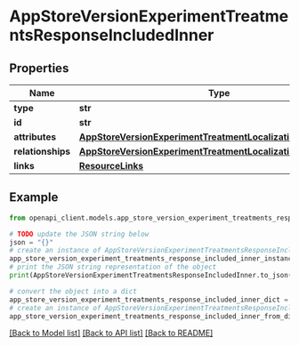 # AppStoreVersionExperimentTreatmentsResponseIncludedInner


## Properties

Name | Type | Description | Notes
------------ | ------------- | ------------- | -------------
**type** | **str** |  | 
**id** | **str** |  | 
**attributes** | [**AppStoreVersionExperimentTreatmentLocalizationAttributes**](AppStoreVersionExperimentTreatmentLocalizationAttributes.md) |  | [optional] 
**relationships** | [**AppStoreVersionExperimentTreatmentLocalizationRelationships**](AppStoreVersionExperimentTreatmentLocalizationRelationships.md) |  | [optional] 
**links** | [**ResourceLinks**](ResourceLinks.md) |  | [optional] 

## Example

```python
from openapi_client.models.app_store_version_experiment_treatments_response_included_inner import AppStoreVersionExperimentTreatmentsResponseIncludedInner

# TODO update the JSON string below
json = "{}"
# create an instance of AppStoreVersionExperimentTreatmentsResponseIncludedInner from a JSON string
app_store_version_experiment_treatments_response_included_inner_instance = AppStoreVersionExperimentTreatmentsResponseIncludedInner.from_json(json)
# print the JSON string representation of the object
print(AppStoreVersionExperimentTreatmentsResponseIncludedInner.to_json())

# convert the object into a dict
app_store_version_experiment_treatments_response_included_inner_dict = app_store_version_experiment_treatments_response_included_inner_instance.to_dict()
# create an instance of AppStoreVersionExperimentTreatmentsResponseIncludedInner from a dict
app_store_version_experiment_treatments_response_included_inner_from_dict = AppStoreVersionExperimentTreatmentsResponseIncludedInner.from_dict(app_store_version_experiment_treatments_response_included_inner_dict)
```
[[Back to Model list]](../README.md#documentation-for-models) [[Back to API list]](../README.md#documentation-for-api-endpoints) [[Back to README]](../README.md)


